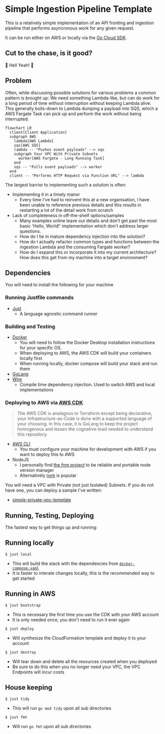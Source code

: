 # Simple Ingestion Pipeline Template

This is a relatively simple implementation of an API fronting
and ingestion pipeline that performs asyncronous work for any
given request.

It can be run either on AWS or locally via the [Go Cloud SDK](https://gocloud.dev/).

## Cut to the chase, is it good?
🦄 Hell Yeah! 🚀

## Problem

Often, while discussing possible solutions for various problems a common
pattern is brought up: We need something Lambda-like, but can do work for
a long period of time without interruption without keeping Lambda alive.
This generally boils-down to Lambda dumping a payload into SQS, which a
AWS Fargate Task can pick up and perform the work without being interrupted.

```mermaid
flowchart LR
  client[Client Application]
  subgraph AWS
    lambda[AWS Lambda]
    sqs[AWS SQS]
    lambda -- "Pushes event payloads" --> sqs
    subgraph Your VPC With Private Subnets
      worker[AWS Fargate - Long Running Task]
    end
    sqs -- "Pulls event payloads" --> worker
  end
  client -- "Performs HTTP Request via Function URL" --> lambda
```

The largest barrior to implementing such a solution is often:
 * Implementing it in a timely manor
   * Every time I've had to reinvent this at a new organisation,
     I have been unable to reference previous details and this results
     in restarting a lot of the detail work from scratch
 * Lack of completeness in off-the-shelf options/samples
   * Many examples online leave out details and don't get past the
     most basic 'Hello, World!' implementation which don't address
     larger questions.
   * How do I tie in mature dependency injection into the solution?
   * How do I actually refactor common types and functions between the
     ingestion Lambda and the consuming Fargate worker?
   * How do I expand this or incorporate it into my current architecture?
     How does this get from my machine into a target environment?

## Dependencies
You will need to install the following for your machine

### Running Justfile commands
- [Just](https://github.com/casey/just)
  - A language agnostic command runner


### Building and Testing
- [Docker](https://docs.docker.com/desktop/)
  - You will need to follow the Docker Desktop installation instructions
    for your specific OS.
  - When deploying to AWS, the AWS CDK will build your containers locally first
  - When running locally, docker compose will build your stack and run them
- [GoLang](https://go.dev/doc/install)
- [Wire](https://github.com/google/wire)
  - Compile time dependency injection. Used to switch AWS and local implementations

### Deploying to AWS via [AWS CDK](https://aws.amazon.com/cdk/)

> The AWS CDK is analagous to Terraform except being declarative,
> your Infrastructure-as-Code is done with a supported language of
> your choosing. In this case, it is GoLang to keep the project
> homogenous and lessen the cognative-load needed to understand
> this repository.

- [AWS CLI](https://docs.aws.amazon.com/cli/latest/userguide/getting-started-install.html)
  - You must configure your machine for development with AWS if you want to deploy this to AWS
- NodeJS
  - I personally find [the fnm project](https://github.com/Schniz/fnm) to be reliable and portable node version manager
  - Alternatively [nvm](https://github.com/nvm-sh/nvm) is popular

You will need a VPC with Private (not just Isolated) Subnets. If you do not have
one, you can deploy a sample I've written:
 - [simple-private-vpc-template](https://github.com/niko-dunixi/simple-private-vpc-template)

## Running, Testing, Deploying

The fastest way to get things up and running:

## Running locally

`$ just local`
 * This will build the stack with the dependencies from [`docker-compose.yaml`](./docker-compose.yaml)
 * It is faster to interate changes locally, this is the recommended way to get started

## Running in AWS

`$ just bootstrap`
 * This is necessary the first time you use the CDK with your AWS account
 * It is only needed once, you don't need to run it ever again

`$ just deploy`
 * Will synthesize the CloudFormation template and deploy it to your account

`$ just destroy`
 * Will tear down and delete all the resources created when you deployed
 * Be sure to do this when you no longer need your VPC, the VPC Endpoints will incur costs


## House keeping

`$ just tidy`
 * This will run `go mod tidy` upon all sub directories

`$ just fmt`
 * Will run `go fmt` upon all sub directories